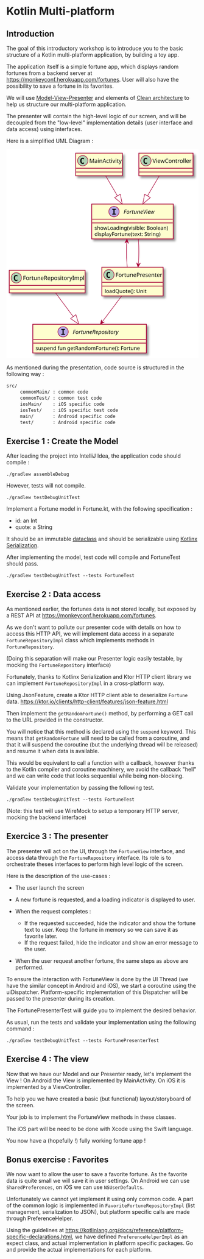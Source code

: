 
# Kotlin Multi-platform #

## Introduction ##

The goal of this introductory workshop is to introduce you to the basic
structure of a Kotlin multi-platform application, by building a toy app.

The application itself is a simple fortune app, which displays random fortunes
from a backend server at https://monkeyconf.herokuapp.com/fortunes. User will
also have the possibility to save a fortune in its favorites.

We will use
[Model-View-Presenter](https://en.wikipedia.org/wiki/Model–view–presenter) and
elements of [Clean
architecture](http://blog.cleancoder.com/uncle-bob/2012/08/13/the-clean-architecture.html)
to help us structure our multi-platform application.

The presenter will contain the high-level logic of our screen, and will be
decoupled from the "low-level" implementation details (user interface and data
access) using interfaces.

Here is a simplified UML Diagram :

![UML diagram](uml.svg)

As mentioned during the presentation, code source is structured in the following way :
  
    src/
         commonMain/ : common code
         commonTest/ : common test code
         iosMain/    : iOS specific code
         iosTest/    : iOS specific test code
         main/       : Android specific code
         test/       : Android specific code
         
## Exercise 1 : Create the Model ##

After loading the project into IntelliJ Idea, the application code should compile :

``` shell
./gradlew assembleDebug
```

However, tests will not compile. 

``` shell
./gradlew testDebugUnitTest
```

Implement a Fortune model in Fortune.kt, with the following specification :
  * id: an Int
  * quote: a String

It should be an immutable [dataclass](https://kotlinlang.org/docs/reference/data-classes.html) 
and should be serializable using [Kotlinx Serialization](https://github.com/Kotlin/kotlinx.serialization).

After implementing the model, test code will compile and FortuneTest should pass.

``` shell
./gradlew testDebugUnitTest --tests FortuneTest
```

## Exercise 2 : Data access ##

As mentioned earlier, the fortunes data is not stored locally, but exposed by a
REST API at https://monkeyconf.herokuapp.com/fortunes.

As we don't want to pollute our presenter code with details on how to access
this HTTP API, we will implement data access in a separate `FortuneRepositoryImpl`
class which implements methods in `FortuneRepository`.

(Doing this separation will make our Presenter logic easily testable, by mocking
the `FortuneRepository` interface)

Fortunately, thanks to Kotlinx Serialization and Ktor HTTP client library we can
implement `FortuneRepositoryImpl` in a cross-platform way.

Using JsonFeature, create a Ktor HTTP client able to deserialize `Fortune` data.
https://ktor.io/clients/http-client/features/json-feature.html

Then implement the `getRandomFortune()` method, by performing a GET call to the
URL provided in the constructor.

You will notice that this method is declared using the `suspend` keyword. This
means that `getRandomFortune` will need to be called from a coroutine, and that
it will suspend the coroutine (but the underlying thread will be released) and
resume it when data is available.

This would be equivalent to call a function with a callback, however thanks to
the Kotlin compiler and coroutine machinery, we avoid the callback "hell" and we
can write code that looks sequential while being non-blocking.

Validate your implementation by passing the following test.

``` shell
./gradlew testDebugUnitTest --tests FortuneTest
```

(Note: this test will use WireMock to setup a temporary HTTP server, mocking the
backend interface)

## Exercice 3 : The presenter ##

The presenter will act on the UI, through the `FortuneView` interface, and
access data through the `FortuneRepository` interface. Its role is to
orchestrate theses interfaces to perform high level logic of the screen.

Here is the description of the use-cases :
  * The user launch the screen
  * A new fortune is requested, and a loading indicator is displayed to user.
  * When the request completes :
      * If the requested succeeded, hide the indicator and show the fortune text
        to user. Keep the fortune in memory so we can save it as favorite later.
      * If the request failed, hide the indicator and show an error message to
        the user.
        
  * When the user request another fortune, the same steps as above are performed.

To ensure the interaction with FortuneView is done by the UI Thread (we have the
similar concept in Android and iOS), we start a coroutine using the
uiDispatcher. Platform-specific implementation of this Dispatcher will be passed
to the presenter during its creation.

The FortunePresenterTest will guide you to implement the desired behavior.

As usual, run the tests and validate your implementation using the following command :

``` shell
./gradlew testDebugUnitTest --tests FortunePresenterTest
```

## Exercise 4 : The view ##

Now that we have our Model and our Presenter ready, let's implement the View !
On Android the View is implemented by MainActivity. On iOS it is implemented by
a ViewController. 

To help you we have created a basic (but functional) layout/storyboard of the
screen.

Your job is to implement the FortuneView methods in these classes.

The iOS part will be need to be done with Xcode using the Swift language.

You now have a (hopefully !) fully working fortune app !

## Bonus exercise : Favorites ##

We now want to allow the user to save a favorite fortune.
As the favorite data is quite small we will save it in user settings.
On Android we can use `SharedPreferences`, on iOS we can use `NSUserDefaults`.

Unfortunately we cannot yet implement it using only common code.
A part of the common logic is implemented in `FavoriteFortuneRepositoryImpl`
(list management, serialization to JSON), but platform specific calls are made
through PreferenceHelper.

Using the guidelines at
https://kotlinlang.org/docs/reference/platform-specific-declarations.html, we
have defined `PreferenceHelperImpl` as an expect class, and actual
implementation in platform specific packages. Go and provide the actual
implementations for each platform.
